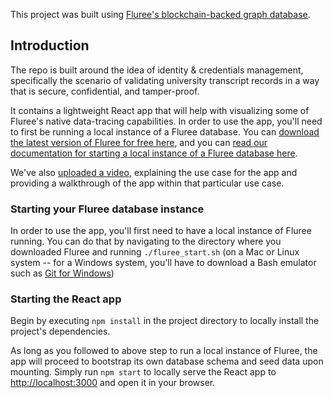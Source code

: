 This project was built using [Fluree's blockchain-backed graph database](https://docs.flur.ee/).

## Introduction

The repo is built around the idea of identity & credentials management, specifically the scenario of validating university transcript records in a way that is secure, confidential, and tamper-proof.

It contains a lightweight React app that will help with visualizing some of Fluree's native data-tracing capabilities. In order to use the app, you'll need to first be running a local instance of a Fluree database. You can [download the latest version of Fluree for free here](https://fluree-releases-public.s3.amazonaws.com/fluree-latest.zip), and you can [read our documentation for starting a local instance of a Fluree database here](https://docs.flur.ee/docs/getting-started/installation).

We've also [uploaded a video](https://www.youtube.com/watch?v=OD20o-3RZk4), explaining the use case for the app and providing a walkthrough of the app within that particular use case.

### Starting your Fluree database instance

In order to use the app, you'll first need to have a local instance of Fluree running. You can do that by navigating to the directory where you downloaded Fluree and running `./fluree_start.sh` (on a Mac or Linux system -- for a Windows system, you'll have to download a Bash emulator such as [Git for Windows](https://gitforwindows.org/))

### Starting the React app

Begin by executing `npm install` in the project directory to locally install the project's dependencies.

As long as you followed to above step to run a local instance of Fluree, the app will proceed to bootstrap its own database schema and seed data upon mounting. Simply run `npm start` to locally serve the React app to [http://localhost:3000](http://localhost:3000) and open it in your browser.
